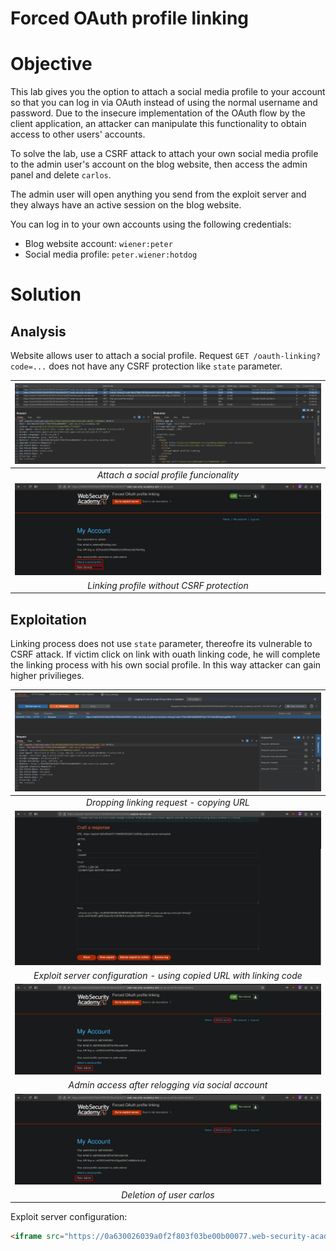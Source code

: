 # Forced OAuth profile linking
# Objective
This lab gives you the option to attach a social media profile to your account so that you can log in via OAuth instead of using the normal username and password. Due to the insecure implementation of the OAuth flow by the client application, an attacker can manipulate this functionality to obtain access to other users' accounts.

To solve the lab, use a CSRF attack to attach your own social media profile to the admin user's account on the blog website, then access the admin panel and delete `carlos`.

The admin user will open anything you send from the exploit server and they always have an active session on the blog website.

You can log in to your own accounts using the following credentials:
- Blog website account: `wiener:peter`
- Social media profile: `peter.wiener:hotdog`

# Solution
## Analysis
Website allows user to attach a social profile. Request `GET /oauth-linking?code=...` does not have any CSRF protection like `state` parameter.

|![](Images/image-5.png)|
|:--:| 
| *Attach a social profile funcionality* |
|![](Images/image-6.png)|
| *Linking profile without CSRF protection* |

## Exploitation
Linking process does not use `state` parameter, thereofre its vulnerable to CSRF attack. If victim click on link with ouath linking code, he will complete the linking process with his own social profile. In this way attacker can gain higher privilieges.

|![](Images/image-9.png)|
|:--:| 
| *Dropping linking request - copying URL* |
|![](Images/image-7.png)|
| *Exploit server configuration - using copied URL with linking code* |
|![](Images/image-8.png)|
| *Admin access after relogging via social account* |
|![](Images/image-8.png)|
| *Deletion of user carlos* |

Exploit server configuration:
```html
<iframe src="https://0a630026039a0f2f803f03be00b00077.web-security-academy.net/oauth-linking?code=4VtC8kiM1uj8RnDjJeJ5L5n5OMVUrmsQWzU2HW7nEPf"></iframe>
```
